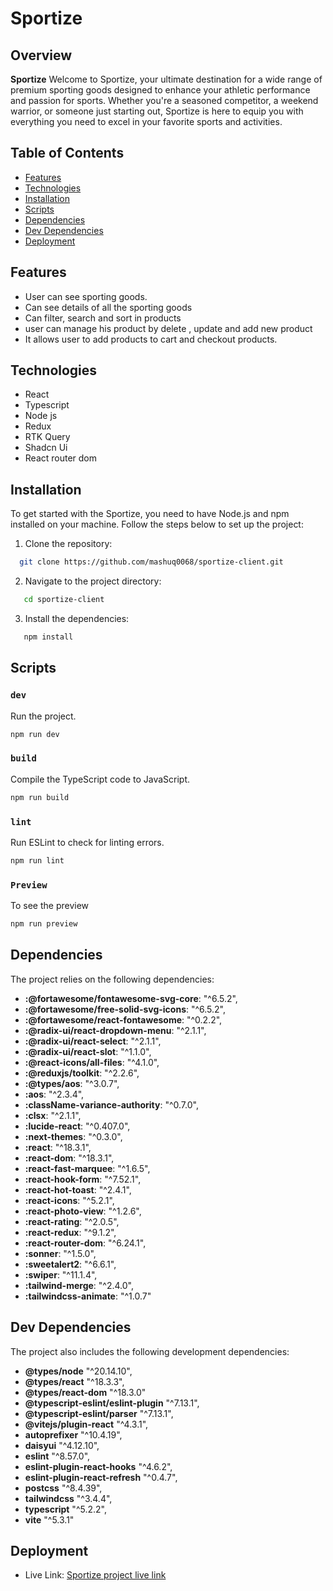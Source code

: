 # Sportize

## Overview

**Sportize** Welcome to Sportize, your ultimate destination for a wide range of premium sporting goods designed to enhance your athletic
performance and passion for sports. Whether you're a seasoned
competitor, a weekend warrior, or someone just starting out,
Sportize is here to equip you with everything you need to excel in
your favorite sports and activities.

## Table of Contents

- [Features](#features)
- [Technologies](#technologies)
- [Installation](#installation)
- [Scripts](#scripts)
- [Dependencies](#dependencies)
- [Dev Dependencies](#dev-dependencies)
- [Deployment](#deployment)

## Features

- User can see sporting goods.
- Can see details of all the sporting goods
- Can filter, search and sort in products
- user can manage his product by delete , update and add new product
- It allows user to add products to cart and checkout products.

## Technologies

- React
- Typescript
- Node js
- Redux
- RTK Query
- Shadcn Ui
- React router dom

## Installation

To get started with the Sportize, you need to have Node.js and npm installed on your machine. Follow the steps below to set up the project:

1. Clone the repository:

```bash
  git clone https://github.com/mashuq0068/sportize-client.git
```

2. Navigate to the project directory:

```bash
   cd sportize-client
```

3. Install the dependencies:

```bash
   npm install
```

## Scripts

### `dev`

Run the project.

```bash
npm run dev
```

### `build`

Compile the TypeScript code to JavaScript.

```bash
npm run build
```

### `lint`

Run ESLint to check for linting errors.

```bash
npm run lint
```

### `Preview`

To see the preview

```bash
npm run preview
```

## Dependencies

The project relies on the following dependencies:

- **:@fortawesome/fontawesome-svg-core**: "^6.5.2",
- **:@fortawesome/free-solid-svg-icons**: "^6.5.2",
- **:@fortawesome/react-fontawesome**: "^0.2.2",
- **:@radix-ui/react-dropdown-menu**: "^2.1.1",
- **:@radix-ui/react-select**: "^2.1.1",
- **:@radix-ui/react-slot**: "^1.1.0",
- **:@react-icons/all-files**: "^4.1.0",
- **:@reduxjs/toolkit**: "^2.2.6",
- **:@types/aos**: "^3.0.7",
- **:aos**: "^2.3.4",
- **:className-variance-authority**: "^0.7.0",
- **:clsx**: "^2.1.1",
- **:lucide-react**: "^0.407.0",
- **:next-themes**: "^0.3.0",
- **:react**: "^18.3.1",
- **:react-dom**: "^18.3.1",
- **:react-fast-marquee**: "^1.6.5",
- **:react-hook-form**: "^7.52.1",
- **:react-hot-toast**: "^2.4.1",
- **:react-icons**: "^5.2.1",
- **:react-photo-view**: "^1.2.6",
- **:react-rating**: "^2.0.5",
- **:react-redux**: "^9.1.2",
- **:react-router-dom**: "^6.24.1",
- **:sonner**: "^1.5.0",
- **:sweetalert2**: "^6.6.1",
- **:swiper**: "^11.1.4",
- **:tailwind-merge**: "^2.4.0",
- **:tailwindcss-animate**: "^1.0.7"

## Dev Dependencies

The project also includes the following development dependencies:

- **@types/node** "^20.14.10",
- **@types/react** "^18.3.3",
- **@types/react-dom** "^18.3.0"
- **@typescript-eslint/eslint-plugin** "^7.13.1",
- **@typescript-eslint/parser** "^7.13.1",
- **@vitejs/plugin-react** "^4.3.1",
- **autoprefixer** "^10.4.19",
- **daisyui** "^4.12.10",
- **eslint** "^8.57.0",
- **eslint-plugin-react-hooks** "^4.6.2",
- **eslint-plugin-react-refresh** "^0.4.7",
- **postcss** "^8.4.39",
- **tailwindcss** "^3.4.4",
- **typescript** "^5.2.2",
- **vite** "^5.3.1"

## Deployment

- Live Link: [Sportize project live link](https://sportize-client.vercel.app/)
